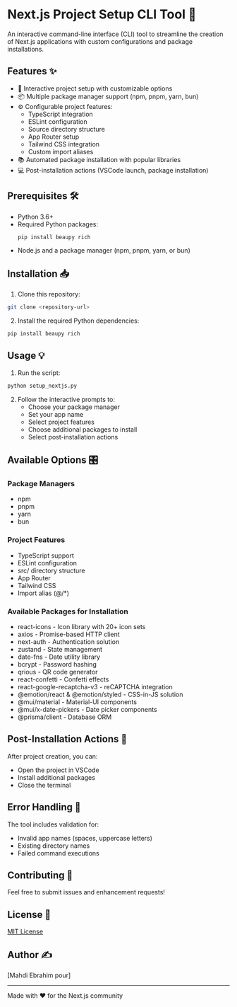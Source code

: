 # Next.js Project Setup CLI Tool 🚀

An interactive command-line interface (CLI) tool to streamline the creation of Next.js applications with custom configurations and package installations.

## Features ✨

- 🎯 Interactive project setup with customizable options
- 📦 Multiple package manager support (npm, pnpm, yarn, bun)
- ⚙️ Configurable project features:
  - TypeScript integration
  - ESLint configuration
  - Source directory structure
  - App Router setup
  - Tailwind CSS integration
  - Custom import aliases
- 📚 Automated package installation with popular libraries
- 💻 Post-installation actions (VSCode launch, package installation)

## Prerequisites 🛠️

- Python 3.6+
- Required Python packages:
  ```bash
  pip install beaupy rich
  ```
- Node.js and a package manager (npm, pnpm, yarn, or bun)

## Installation 📥

1. Clone this repository:
```bash
git clone <repository-url>
```

2. Install the required Python dependencies:
```bash
pip install beaupy rich
```

## Usage 💡

1. Run the script:
```bash
python setup_nextjs.py
```

2. Follow the interactive prompts to:
   - Choose your package manager
   - Set your app name
   - Select project features
   - Choose additional packages to install
   - Select post-installation actions

## Available Options 🎛️

### Package Managers
- npm
- pnpm
- yarn
- bun

### Project Features
- TypeScript support
- ESLint configuration
- src/ directory structure
- App Router
- Tailwind CSS
- Import alias (@/*)

### Available Packages for Installation
- react-icons - Icon library with 20+ icon sets
- axios - Promise-based HTTP client
- next-auth - Authentication solution
- zustand - State management
- date-fns - Date utility library
- bcrypt - Password hashing
- qrious - QR code generator
- react-confetti - Confetti effects
- react-google-recaptcha-v3 - reCAPTCHA integration
- @emotion/react & @emotion/styled - CSS-in-JS solution
- @mui/material - Material-UI components
- @mui/x-date-pickers - Date picker components
- @prisma/client - Database ORM

## Post-Installation Actions 🎉

After project creation, you can:
- Open the project in VSCode
- Install additional packages
- Close the terminal

## Error Handling 🔧

The tool includes validation for:
- Invalid app names (spaces, uppercase letters)
- Existing directory names
- Failed command executions

## Contributing 🤝

Feel free to submit issues and enhancement requests!

## License 📄

[MIT License](LICENSE)

## Author ✍️

[Mahdi Ebrahim pour]

---

Made with ❤️ for the Next.js community